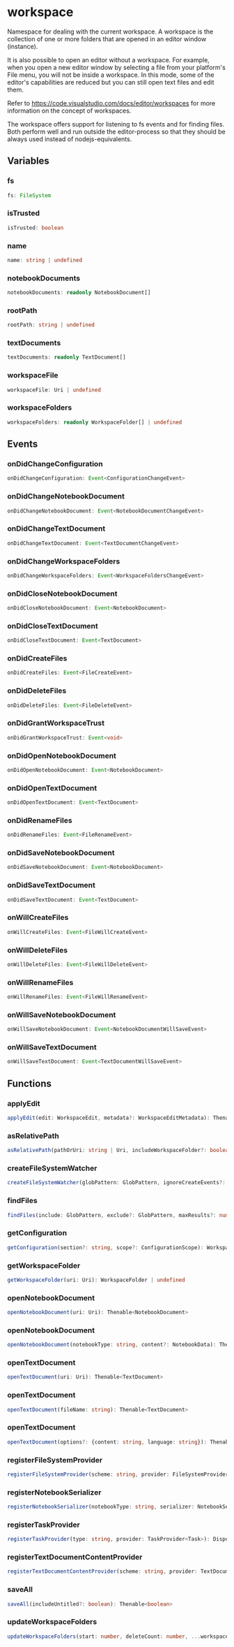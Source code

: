 # workspace

Namespace for dealing with the current workspace. A workspace is the collection of one or more folders that are opened in an editor window (instance).

It is also possible to open an editor without a workspace. For example, when you open a new editor window by selecting a file from your platform's File menu, you will not be inside a workspace. In this mode, some of the editor's capabilities are reduced but you can still open text files and edit them.

Refer to https://code.visualstudio.com/docs/editor/workspaces for more information on the concept of workspaces.

The workspace offers support for listening to fs events and for finding files. Both perform well and run outside the editor-process so that they should be always used instead of nodejs-equivalents.

## Variables

### fs

```typescript
fs: FileSystem
```

### isTrusted

```typescript
isTrusted: boolean
```

### name

```typescript
name: string | undefined
```

### notebookDocuments

```typescript
notebookDocuments: readonly NotebookDocument[]
```

### rootPath

```typescript
rootPath: string | undefined
```

### textDocuments

```typescript
textDocuments: readonly TextDocument[]
```

### workspaceFile

```typescript
workspaceFile: Uri | undefined
```

### workspaceFolders

```typescript
workspaceFolders: readonly WorkspaceFolder[] | undefined
```

## Events

### onDidChangeConfiguration

```typescript
onDidChangeConfiguration: Event<ConfigurationChangeEvent>
```

### onDidChangeNotebookDocument

```typescript
onDidChangeNotebookDocument: Event<NotebookDocumentChangeEvent>
```

### onDidChangeTextDocument

```typescript
onDidChangeTextDocument: Event<TextDocumentChangeEvent>
```

### onDidChangeWorkspaceFolders

```typescript
onDidChangeWorkspaceFolders: Event<WorkspaceFoldersChangeEvent>
```

### onDidCloseNotebookDocument

```typescript
onDidCloseNotebookDocument: Event<NotebookDocument>
```

### onDidCloseTextDocument

```typescript
onDidCloseTextDocument: Event<TextDocument>
```

### onDidCreateFiles

```typescript
onDidCreateFiles: Event<FileCreateEvent>
```

### onDidDeleteFiles

```typescript
onDidDeleteFiles: Event<FileDeleteEvent>
```

### onDidGrantWorkspaceTrust

```typescript
onDidGrantWorkspaceTrust: Event<void>
```

### onDidOpenNotebookDocument

```typescript
onDidOpenNotebookDocument: Event<NotebookDocument>
```

### onDidOpenTextDocument

```typescript
onDidOpenTextDocument: Event<TextDocument>
```

### onDidRenameFiles

```typescript
onDidRenameFiles: Event<FileRenameEvent>
```

### onDidSaveNotebookDocument

```typescript
onDidSaveNotebookDocument: Event<NotebookDocument>
```

### onDidSaveTextDocument

```typescript
onDidSaveTextDocument: Event<TextDocument>
```

### onWillCreateFiles

```typescript
onWillCreateFiles: Event<FileWillCreateEvent>
```

### onWillDeleteFiles

```typescript
onWillDeleteFiles: Event<FileWillDeleteEvent>
```

### onWillRenameFiles

```typescript
onWillRenameFiles: Event<FileWillRenameEvent>
```

### onWillSaveNotebookDocument

```typescript
onWillSaveNotebookDocument: Event<NotebookDocumentWillSaveEvent>
```

### onWillSaveTextDocument

```typescript
onWillSaveTextDocument: Event<TextDocumentWillSaveEvent>
```

## Functions

### applyEdit

```typescript
applyEdit(edit: WorkspaceEdit, metadata?: WorkspaceEditMetadata): Thenable<boolean>
```

### asRelativePath

```typescript
asRelativePath(pathOrUri: string | Uri, includeWorkspaceFolder?: boolean): string
```

### createFileSystemWatcher

```typescript
createFileSystemWatcher(globPattern: GlobPattern, ignoreCreateEvents?: boolean, ignoreChangeEvents?: boolean, ignoreDeleteEvents?: boolean): FileSystemWatcher
```

### findFiles

```typescript
findFiles(include: GlobPattern, exclude?: GlobPattern, maxResults?: number, token?: CancellationToken): Thenable<Uri[]>
```

### getConfiguration

```typescript
getConfiguration(section?: string, scope?: ConfigurationScope): WorkspaceConfiguration
```

### getWorkspaceFolder

```typescript
getWorkspaceFolder(uri: Uri): WorkspaceFolder | undefined
```

### openNotebookDocument

```typescript
openNotebookDocument(uri: Uri): Thenable<NotebookDocument>
```

### openNotebookDocument

```typescript
openNotebookDocument(notebookType: string, content?: NotebookData): Thenable<NotebookDocument>
```

### openTextDocument

```typescript
openTextDocument(uri: Uri): Thenable<TextDocument>
```

### openTextDocument

```typescript
openTextDocument(fileName: string): Thenable<TextDocument>
```

### openTextDocument

```typescript
openTextDocument(options?: {content: string, language: string}): Thenable<TextDocument>
```

### registerFileSystemProvider

```typescript
registerFileSystemProvider(scheme: string, provider: FileSystemProvider, options?: {isCaseSensitive: boolean, isReadonly: boolean}): Disposable
```

### registerNotebookSerializer

```typescript
registerNotebookSerializer(notebookType: string, serializer: NotebookSerializer, options?: NotebookDocumentContentOptions): Disposable
```

### registerTaskProvider

```typescript
registerTaskProvider(type: string, provider: TaskProvider<Task>): Disposable
```

### registerTextDocumentContentProvider

```typescript
registerTextDocumentContentProvider(scheme: string, provider: TextDocumentContentProvider): Disposable
```

### saveAll

```typescript
saveAll(includeUntitled?: boolean): Thenable<boolean>
```

### updateWorkspaceFolders

```typescript
updateWorkspaceFolders(start: number, deleteCount: number, ...workspaceFoldersToAdd: {name: string, uri: Uri}[]): boolean
```

